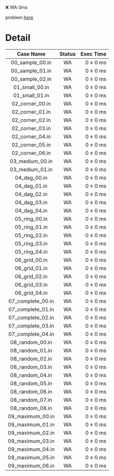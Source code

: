 ❌  WA  0ms

problem [here](https://onlinejudge.u-aizu.ac.jp/problems/GRL_1_C)

# Detail

| Case Name | Status | Exec Time |
|:---------:|:------:|---------:|
| 00_sample_00.in | WA | 0 ± 0 ms |
| 00_sample_01.in | WA | 0 ± 0 ms |
| 00_sample_02.in | WA | 0 ± 0 ms |
| 01_small_00.in | WA | 0 ± 0 ms |
| 01_small_01.in | WA | 0 ± 0 ms |
| 02_corner_00.in | WA | 0 ± 0 ms |
| 02_corner_01.in | WA | 0 ± 0 ms |
| 02_corner_02.in | WA | 0 ± 0 ms |
| 02_corner_03.in | WA | 0 ± 0 ms |
| 02_corner_04.in | WA | 0 ± 0 ms |
| 02_corner_05.in | WA | 0 ± 0 ms |
| 02_corner_06.in | WA | 0 ± 0 ms |
| 03_medium_00.in | WA | 0 ± 0 ms |
| 03_medium_01.in | WA | 0 ± 0 ms |
| 04_dag_00.in | WA | 0 ± 0 ms |
| 04_dag_01.in | WA | 0 ± 0 ms |
| 04_dag_02.in | WA | 0 ± 0 ms |
| 04_dag_03.in | WA | 0 ± 0 ms |
| 04_dag_04.in | WA | 0 ± 0 ms |
| 05_ring_00.in | WA | 0 ± 0 ms |
| 05_ring_01.in | WA | 0 ± 0 ms |
| 05_ring_02.in | WA | 0 ± 0 ms |
| 05_ring_03.in | WA | 0 ± 0 ms |
| 05_ring_04.in | WA | 0 ± 0 ms |
| 06_grid_00.in | WA | 0 ± 0 ms |
| 06_grid_01.in | WA | 0 ± 0 ms |
| 06_grid_02.in | WA | 0 ± 0 ms |
| 06_grid_03.in | WA | 0 ± 0 ms |
| 06_grid_04.in | WA | 0 ± 0 ms |
| 07_complete_00.in | WA | 0 ± 0 ms |
| 07_complete_01.in | WA | 0 ± 0 ms |
| 07_complete_02.in | WA | 0 ± 0 ms |
| 07_complete_03.in | WA | 0 ± 0 ms |
| 07_complete_04.in | WA | 0 ± 0 ms |
| 08_random_00.in | WA | 0 ± 0 ms |
| 08_random_01.in | WA | 0 ± 0 ms |
| 08_random_02.in | WA | 0 ± 0 ms |
| 08_random_03.in | WA | 0 ± 0 ms |
| 08_random_04.in | WA | 0 ± 0 ms |
| 08_random_05.in | WA | 0 ± 0 ms |
| 08_random_06.in | WA | 0 ± 0 ms |
| 08_random_07.in | WA | 0 ± 0 ms |
| 08_random_08.in | WA | 0 ± 0 ms |
| 09_maximum_00.in | WA | 0 ± 0 ms |
| 09_maximum_01.in | WA | 0 ± 0 ms |
| 09_maximum_02.in | WA | 0 ± 0 ms |
| 09_maximum_03.in | WA | 0 ± 0 ms |
| 09_maximum_04.in | WA | 0 ± 0 ms |
| 09_maximum_05.in | WA | 0 ± 0 ms |
| 09_maximum_06.in | WA | 0 ± 0 ms |


<!-- 
VERIFY_TARGET: all_pairs_shortest_path::verify_grl_1_c
VERIFY_START: 2023-12-15T18:44:04.359+09:00
VERIFY_END: 2023-12-15T18:44:14.470+09:00
 -->
